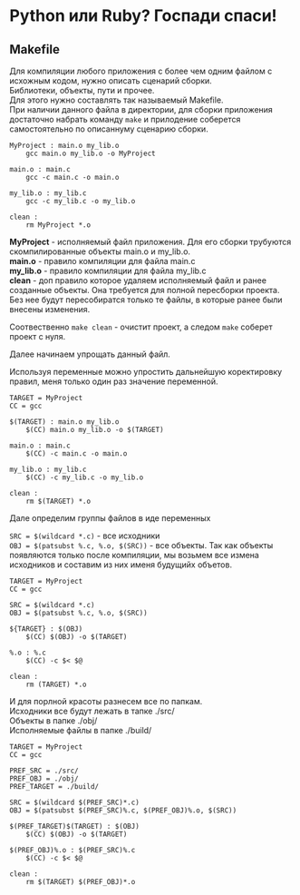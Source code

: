 # Python или Ruby? Госпади спаси!

## Makefile  

Для компиляции любого приложения с более чем одним файлом с исхожным кодом, нужно описать сценарий сборки.  
Библиотеки, объекты, пути и прочее.  
Для этого нужно составлять так называемый Makefile.  
При наличии данного файла в директории, для сборки приложения достаточно набрать команду `make` и прилодение соберется самостоятельно по описаннуму сценарию сборки.  

```make
MyProject : main.o my_lib.o
    gcc main.o my_lib.o -o MyProject

main.o : main.c
    gcc -c main.c -o main.o

my_lib.o : my_lib.c
    gcc -c my_lib.c -o my_lib.o

clean : 
    rm MyProject *.o
```

__MyProject__ - исполняемый файл приложения. Для его сборки трубуются скомпилированные объекты main.o и my_lib.o.  
__main.o__ - правило компиляции для файла main.c  
__my_lib.o__ - правило компиляции для файла my_lib.c  
__clean__ - доп правило которое удаляем исполняемый файл и ранее созданные объекты. Она требуется для полной пересборки проекта. Без нее будут пересобиратся только те файлы, в которые ранее были внесены изменения.

Соотвественно `make clean` - очистит проект, а следом `make` соберет проект с нуля. 

Далее начинаем упрощать данный файл.  

Используя переменные можно упростить дальнейшую коректировку правил, меня только один раз значение переменной. 

```make
TARGET = MyProject
CC = gcc

$(TARGET) : main.o my_lib.o
    $(CC) main.o my_lib.o -o $(TARGET)

main.o : main.c
    $(CC) -c main.c -o main.o

my_lib.o : my_lib.c
    $(CC) -c my_lib.c -o my_lib.o

clean : 
    rm $(TARGET) *.o
```

Дале определим группы файлов в иде переменных 

`SRC = $(wildcard *.c)` - все исходники  
`OBJ = $(patsubst %.c, %.o, $(SRC))` - все объекты. Так как объекты появляются только после компиляции, мы возьмем все измена исходников и составим из них именя будущийх объетов. 


```make
TARGET = MyProject
CC = gcc

SRC = $(wildcard *.c)
OBJ = $(patsubst %.c, %.o, $(SRC))

${TARGET} : $(OBJ)
    $(CC) $(OBJ) -o $(TARGET)

%.o : %.c
    $(CC) -c $< $@

clean : 
    rm (TARGET) *.o
```

И для порлной красоты разнесем все по папкам.  
Исходники все будут лежать в тапке ./src/  
Объекты в папке ./obj/  
Исполняемые файлы в папке ./build/

```make
TARGET = MyProject
CC = gcc

PREF_SRC = ./src/
PREF_OBJ = ./obj/
PREF_TARGET = ./build/

SRC = $(wildcard $(PREF_SRC)*.c)
OBJ = $(patsubst $(PREF_SRC)%.c, $(PREF_OBJ)%.o, $(SRC))

$(PREF_TARGET)$(TARGET) : $(OBJ)
    $(CC) $(OBJ) -o $(TARGET)

$(PREF_OBJ)%.o : $(PREF_SRC)%.c
    $(CC) -c $< $@

clean : 
    rm $(TARGET) $(PREF_OBJ)*.o
```


